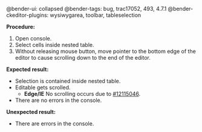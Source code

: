 @bender-ui: collapsed
@bender-tags: bug, trac17052, 493, 4.7.1
@bender-ckeditor-plugins: wysiwygarea, toolbar, tableselection

**Procedure:**

1. Open console.
2. Select cells inside nested table.
3. Without releasing mouse button, move pointer to the bottom edge of the editor to cause scrolling down to the end of the editor.

**Expected result:**

* Selection is contained inside nested table.
* Editable gets scrolled.
	* **Edge/IE** No scrolling occurs due to [#12115046](https://developer.microsoft.com/en-us/microsoft-edge/platform/issues/12115046/).
* There are no errors in the console.

**Unexpected result:**

* There are errors in the console.
